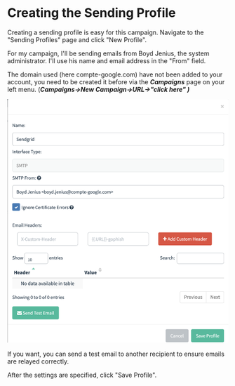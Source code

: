 # Creating the Sending Profile

Creating a sending profile is easy for this campaign. Navigate to the "Sending Profiles" page and click "New Profile".

For my campaign, I'll be sending emails from Boyd Jenius, the system administrator. I'll use his name and email address in the "From" field.

The domain used (here compte-google.com) have not been added to your account, you need to be created it before via the  _**Campaigns**_ page on your left menu. (_**Campaigns->New Campaign->URL->"click here" )**_

![](<../.gitbook/assets/image (2).png>)

If you want, you can send a test email to another recipient  to ensure emails are relayed correctly.

After the settings are specified, click "Save Profile".
